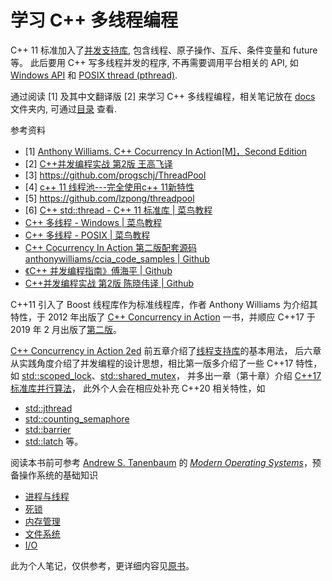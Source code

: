 # 学习 C++ 多线程编程

C++ 11 标准加入了[并发支持库](https://zh.cppreference.com/w/cpp/thread), 包含线程、原子操作、互斥、条件变量和 future 等。 
此后要用 C++ 写多线程并发的程序, 不再需要调用平台相关的 API, 如 [Windows API](https://learn.microsoft.com/zh-cn/windows/win32/procthread/multiple-threads) 和 [POSIX thread (pthread)](https://www.cs.cmu.edu/afs/cs/academic/class/15492-f07/www/pthreads.html).

通过阅读 [1] 及其中文翻译版 [2] 来学习 C++ 多线程编程，相关笔记放在 [docs](docs/) 文件夹内, 
可通过[目录](docs/index.md) 查看.


参考资料  
- [1] [Anthony Williams. C++ Cocurrency In Action[M]，Second Edition](https://www.cplusplusconcurrencyinaction.com/)
- [2] [C++并发编程实战 第2版 王高飞译](books/C++并发编程实战第2版-王高飞译.pdf)
- [3] https://github.com/progschj/ThreadPool
- [4] [c++ 11 线程池---完全使用c++ 11新特性](https://www.cnblogs.com/microDeLe/p/16010882.html)
- [5] https://github.com/lzpong/threadpool
- [6] [C++ std::thread - C++ 11 标准库 | 菜鸟教程](https://www.runoob.com/w3cnote/cpp-std-thread.html)
- [C++ 多线程 - Windows | 菜鸟教程](https://www.runoob.com/w3cnote/cpp-multithread-demo.html)
- [C++ 多线程 -  POSIX | 菜鸟教程](https://www.runoob.com/cplusplus/cpp-multithreading.html)
- [C++ Cocurrency In Action 第二版配套源码 anthonywilliams/ccia_code_samples | Github](https://github.com/anthonywilliams/ccia_code_samples)
- [《C++ 并发编程指南》傅海平 | Github](https://github.com/forhappy/Cplusplus-Concurrency-In-Practice)
- [C++并发编程实战 第2版 陈晓伟译 | Github](https://github.com/xiaoweiChen/CPP-Concurrency-In-Action-2ed-2019)





C++11 引入了 Boost 线程库作为标准线程库，作者 Anthony Williams 为介绍其特性，于 2012 年出版了 [C++ Concurrency in Action](https://book.douban.com/subject/4130141/) 一书，并顺应 C++17 于 2019 年 2 月出版了[第二版](https://book.douban.com/subject/27036085/)。

[C++ Concurrency in Action 2ed](https://learning.oreilly.com/library/view/c-concurrency-in/9781617294693/) 前五章介绍了[线程支持库](https://en.cppreference.com/w/cpp/thread)的基本用法，
后六章从实践角度介绍了并发编程的设计思想，相比第一版多介绍了一些 C++17 特性，如 [std::scoped_lock](https://en.cppreference.com/w/cpp/thread/scoped_lock)、[std::shared_mutex](https://en.cppreference.com/w/cpp/thread/shared_mutex)，
并多出一章（第十章）介绍 [C++17 标准库并行算法](https://en.cppreference.com/w/cpp/header/execution)，
此外个人会在相应处补充 C++20 相关特性，如 
- [std::jthread](https://en.cppreference.com/w/cpp/thread/jthread)
- [std::counting_semaphore](https://en.cppreference.com/w/cpp/thread/counting_semaphore)
- [std::barrier](https://en.cppreference.com/w/cpp/thread/barrier)
- [std::latch](https://en.cppreference.com/w/cpp/thread/latch) 等。

阅读本书前可参考 [Andrew S. Tanenbaum](https://en.wikipedia.org/wiki/Andrew_S._Tanenbaum) 的 [*Modern Operating Systems*](https://book.douban.com/subject/25864553/)，预备操作系统的基础知识  
- [进程与线程](reference/processes_and_threads.html)
- [死锁](reference/deadlocks.html)
- [内存管理](reference/memory_management.html)
- [文件系统](reference/file_systems.html)
- [I/O](reference/IO.html)

此为个人笔记，仅供参考，更详细内容见[原书](https://learning.oreilly.com/library/view/c-concurrency-in/9781617294693/)。

















